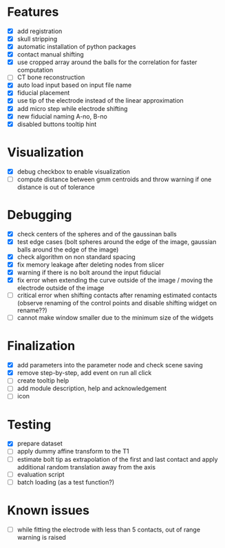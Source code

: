 # Features
- [x] add registration
- [x] skull stripping
- [x] automatic installation of python packages
- [X] contact manual shifting
- [x] use cropped array around the balls for the correlation for faster computation
- [ ] CT bone reconstruction
- [x] auto load input based on input file name
- [x] fiducial placement
- [x] use tip of the electrode instead of the linear approximation
- [x] add micro step while electrode shifting
- [x] new fiducial naming A-no, B-no
- [x] disabled buttons tooltip hint

# Visualization
- [x] debug checkbox to enable visualization
- [ ] compute distance between gmm centroids and throw warning if one distance is out of tolerance

# Debugging
- [x] check centers of the spheres and of the gaussinan balls
- [x] test edge cases (bolt spheres around the edge of the image, gaussian balls around the edge of the image)
- [x] check algorithm on non standard spacing
- [x] fix memory leakage after deleting nodes from slicer
- [x] warning if there is no bolt around the input fiducial
- [x] fix error when extending the curve outside of the image / moving the electrode outside of the image
- [ ] critical error when shifting contacts after renaming estimated contacts (observe renaming of the control points and disable shifting widget on rename??)
- [ ] cannot make window smaller due to the minimum size of the widgets

# Finalization
- [x] add parameters into the parameter node and check scene saving
- [x] remove step-by-step, add event on run all click
- [ ] create tooltip help
- [ ] add module description, help and acknowledgement
- [ ] icon

# Testing
- [x] prepare dataset
- [ ] apply dummy affine transform to the T1
- [ ] estimate bolt tip as extrapolation of the first and last contact and apply additional random translation away from the axis
- [ ] evaluation script
- [ ] batch loading (as a test function?)

# Known issues
- [ ] while fitting the electrode with less than 5 contacts, out of range warning is raised
